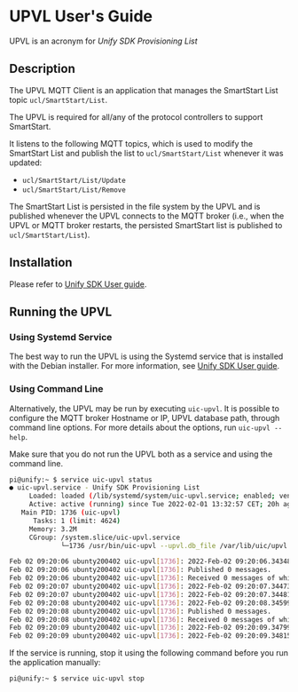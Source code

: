 # UPVL User's Guide

UPVL is an acronym for _Unify SDK Provisioning List_

## Description
The UPVL MQTT Client is an
application that manages the SmartStart List topic `ucl/SmartStart/List`.

The UPVL is required for all/any of the protocol controllers to support
SmartStart.

It listens to the following MQTT topics, which is used to modify the SmartStart
List and publish the list to `ucl/SmartStart/List` whenever it was updated:

* `ucl/SmartStart/List/Update`
* `ucl/SmartStart/List/Remove`

The SmartStart List is persisted in the file system by the UPVL and is published
whenever the UPVL connects to the MQTT broker (i.e., when the UPVL or MQTT
broker restarts, the persisted SmartStart list is published to
`ucl/SmartStart/List`).

## Installation

Please refer to  [Unify SDK User guide](../../doc/readme_user.md).

## Running the UPVL

### Using Systemd Service

The best way to run the UPVL is using the Systemd service that is installed with
the Debian installer. For more information, see [Unify SDK User guide](../../doc/readme_user.md).

### Using Command Line

Alternatively, the UPVL may be run by executing `uic-upvl`. It is possible to
configure the MQTT broker Hostname or IP, UPVL database path, through command line 
options. For more details about the options, run `uic-upvl --help`.

Make sure that you do not run the UPVL both as a service and using the
command line.

```bash
pi@unify:~ $ service uic-upvl status
● uic-upvl.service - Unify SDK Provisioning List
     Loaded: loaded (/lib/systemd/system/uic-upvl.service; enabled; vendor preset: enabled)
     Active: active (running) since Tue 2022-02-01 13:32:57 CET; 20h ago
   Main PID: 1736 (uic-upvl)
      Tasks: 1 (limit: 4624)
     Memory: 3.2M
     CGroup: /system.slice/uic-upvl.service
             └─1736 /usr/bin/uic-upvl --upvl.db_file /var/lib/uic/upvl.db

Feb 02 09:20:06 ubunty200402 uic-upvl[1736]: 2022-Feb-02 09:20:06.343484 <i> [upvl_mqtt] Disconnected from MQTT broker. Status: 7.
Feb 02 09:20:06 ubunty200402 uic-upvl[1736]: Published 0 messages.
Feb 02 09:20:06 ubunty200402 uic-upvl[1736]: Received 0 messages of which 0 were dropped.
Feb 02 09:20:07 ubunty200402 uic-upvl[1736]: 2022-Feb-02 09:20:07.344734 <i> [upvl_mqtt] (Re-)connected to broker
Feb 02 09:20:07 ubunty200402 uic-upvl[1736]: 2022-Feb-02 09:20:07.344815 <i> [upvl_mqtt] Subscribing
Feb 02 09:20:08 ubunty200402 uic-upvl[1736]: 2022-Feb-02 09:20:08.345994 <i> [upvl_mqtt] Disconnected from MQTT broker. Status: 7.
Feb 02 09:20:08 ubunty200402 uic-upvl[1736]: Published 0 messages.
Feb 02 09:20:08 ubunty200402 uic-upvl[1736]: Received 0 messages of which 0 were dropped.
Feb 02 09:20:09 ubunty200402 uic-upvl[1736]: 2022-Feb-02 09:20:09.347998 <i> [upvl_mqtt] (Re-)connected to broker
Feb 02 09:20:09 ubunty200402 uic-upvl[1736]: 2022-Feb-02 09:20:09.348156 <i> [upvl_mqtt] Subscribing

```

If the service is running, stop it using the following command before
you run the application manually:

```bash
pi@unify:~ $ service uic-upvl stop
```
